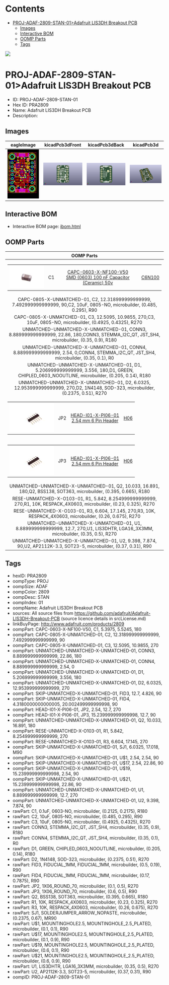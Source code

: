 



Contents
========

* [PROJ-ADAF-2809-STAN-01>Adafruit LIS3DH Breakout PCB](#proj-adaf-2809-stan-01adafruit-lis3dh-breakout-pcb)
	* [Images](#images)
	* [Interactive BOM](#interactive-bom)
	* [OOMP Parts](#oomp-parts)
	* [Tags](#tags)
  
![][im]
# PROJ-ADAF-2809-STAN-01>Adafruit LIS3DH Breakout PCB

- ID: PROJ-ADAF-2809-STAN-01
- Hex ID: PRA2809
- Name: Adafruit LIS3DH Breakout PCB
- Description: 

## Images
  
  

|eagleImage|kicadPcb3dFront|kicadPcb3dBack|kicadPcb3d|
| :---: | :---: | :---: | :---: |
|[![eagleImage](eagleImage_140.png)](eagleImage_600.png)|[![kicadPcb3dFront](kicadPcb3dFront_140.png)](kicadPcb3dFront_600.png)|[![kicadPcb3dBack](kicadPcb3dBack_140.png)](kicadPcb3dBack_600.png)|[![kicadPcb3d](kicadPcb3d_140.png)](kicadPcb3d_600.png)|

## Interactive BOM

- Interactive BOM page: [ibom.html](kicad/bom/ibom.html)

## OOMP Parts
  

|OOMP Parts|
| :---: |
|<table><tr><td>![CAPC-0603-X-NF100-V50](https://raw.githubusercontent.com/oomlout/oomlout_OOMP_parts/main/CAPC-0603-X-NF100-V50/image_140.jpg)</td><td> C1</td><td>[CAPC-0603-X-NF100-V50<br>SMD (0603) 100 nF Capacitor (Ceramic) 50v](https://github.com/oomlout/oomlout_OOMP_parts/tree/main/CAPC-0603-X-NF100-V50/)</td><td>[C6N100](https://github.com/oomlout/oomlout_OOMP_parts/tree/main/CAPC-0603-X-NF100-V50/)</td></tr></table>|
|CAPC-0805-X-UNMATCHED-01, C2, 12.318999999999999, 7.492999999999999, 90,C2, 10uF, 0805-NO, microbuilder, (0.485, 0.295), R90|
|CAPC-0805-X-UNMATCHED-01, C3, 12.5095, 10.9855, 270,C3, 10uF, 0805-NO, microbuilder, (0.4925, 0.4325), R270|
|UNMATCHED-UNMATCHED-X-UNMATCHED-01, CONN3, 8.889999999999999, 22.86, 180,CONN3, STEMMA_I2C_QT, JST_SH4, microbuilder, (0.35, 0.9), R180|
|UNMATCHED-UNMATCHED-X-UNMATCHED-01, CONN4, 8.889999999999999, 2.54, 0,CONN4, STEMMA_I2C_QT, JST_SH4, microbuilder, (0.35, 0.1), R0|
|UNMATCHED-UNMATCHED-X-UNMATCHED-01, D1, 5.206999999999999, 3.556, 180,D1, GREEN, CHIPLED_0603_NOOUTLINE, microbuilder, (0.205, 0.14), R180|
|UNMATCHED-UNMATCHED-X-UNMATCHED-01, D2, 6.0325, 12.953999999999999, 270,D2, 1N4148, SOD-323, microbuilder, (0.2375, 0.51), R270|
|<table><tr><td>![HEAD-I01-X-PI06-01](https://raw.githubusercontent.com/oomlout/oomlout_OOMP_parts/main/HEAD-I01-X-PI06-01/image_140.jpg)</td><td> JP2</td><td>[HEAD-I01-X-PI06-01<br>2.54 mm 6 Pin Header](https://github.com/oomlout/oomlout_OOMP_parts/tree/main/HEAD-I01-X-PI06-01/)</td><td>[H06](https://github.com/oomlout/oomlout_OOMP_parts/tree/main/HEAD-I01-X-PI06-01/)</td></tr></table>|
|<table><tr><td>![HEAD-I01-X-PI06-01](https://raw.githubusercontent.com/oomlout/oomlout_OOMP_parts/main/HEAD-I01-X-PI06-01/image_140.jpg)</td><td> JP3</td><td>[HEAD-I01-X-PI06-01<br>2.54 mm 6 Pin Header](https://github.com/oomlout/oomlout_OOMP_parts/tree/main/HEAD-I01-X-PI06-01/)</td><td>[H06](https://github.com/oomlout/oomlout_OOMP_parts/tree/main/HEAD-I01-X-PI06-01/)</td></tr></table>|
|UNMATCHED-UNMATCHED-X-UNMATCHED-01, Q2, 10.033, 16.891, 180,Q2, BSS138, SOT363, microbuilder, (0.395, 0.665), R180|
|RESE-UNMATCHED-X-O103-01, R1, 5.842, 8.254999999999999, 270,R1, 10K, RESPACK_4X0603, microbuilder, (0.23, 0.325), R270|
|RESE-UNMATCHED-X-O103-01, R3, 6.604, 17.145, 270,R3, 10K, RESPACK_4X0603, microbuilder, (0.26, 0.675), R270|
|UNMATCHED-UNMATCHED-X-UNMATCHED-01, U1, 8.889999999999999, 12.7, 270,U1, LIS3DHTR, LGA16_3X3MM, microbuilder, (0.35, 0.5), R270|
|UNMATCHED-UNMATCHED-X-UNMATCHED-01, U2, 9.398, 7.874, 90,U2, AP2112K-3.3, SOT23-5, microbuilder, (0.37, 0.31), R90|

## Tags

- hexID: PRA2809
- oompType: PROJ
- oompSize: ADAF
- oompColor: 2809
- oompDesc: STAN
- oompIndex: 01
- oompName: Adafruit LIS3DH Breakout PCB
- sources: All source files from https://github.com/adafruit/Adafruit-LIS3DH-Breakout-PCB (source licence details in srcLicense.md)
- linkBuyPage: http://www.adafruit.com/products/2809
- oompPart: CAPC-0603-X-NF100-V50, C1, 5.3975, 5.5245, 180
- oompPart: CAPC-0805-X-UNMATCHED-01, C2, 12.318999999999999, 7.492999999999999, 90
- oompPart: CAPC-0805-X-UNMATCHED-01, C3, 12.5095, 10.9855, 270
- oompPart: UNMATCHED-UNMATCHED-X-UNMATCHED-01, CONN3, 8.889999999999999, 22.86, 180
- oompPart: UNMATCHED-UNMATCHED-X-UNMATCHED-01, CONN4, 8.889999999999999, 2.54, 0
- oompPart: UNMATCHED-UNMATCHED-X-UNMATCHED-01, D1, 5.206999999999999, 3.556, 180
- oompPart: UNMATCHED-UNMATCHED-X-UNMATCHED-01, D2, 6.0325, 12.953999999999999, 270
- oompPart: SKIP-UNMATCHED-X-UNMATCHED-01, FID3, 12.7, 4.826, 90
- oompPart: SKIP-UNMATCHED-X-UNMATCHED-01, FID4, 4.3180000000000005, 20.002499999999998, 90
- oompPart: HEAD-I01-X-PI06-01, JP2, 2.54, 12.7, 270
- oompPart: HEAD-I01-X-PI06-01, JP3, 15.239999999999998, 12.7, 90
- oompPart: UNMATCHED-UNMATCHED-X-UNMATCHED-01, Q2, 10.033, 16.891, 180
- oompPart: RESE-UNMATCHED-X-O103-01, R1, 5.842, 8.254999999999999, 270
- oompPart: RESE-UNMATCHED-X-O103-01, R3, 6.604, 17.145, 270
- oompPart: SKIP-UNMATCHED-X-UNMATCHED-01, SJ1, 6.0325, 17.018, M90
- oompPart: SKIP-UNMATCHED-X-UNMATCHED-01, U$1, 2.54, 2.54, 90
- oompPart: SKIP-UNMATCHED-X-UNMATCHED-01, U$17, 2.54, 22.86, 90
- oompPart: SKIP-UNMATCHED-X-UNMATCHED-01, U$19, 15.239999999999998, 2.54, 90
- oompPart: SKIP-UNMATCHED-X-UNMATCHED-01, U$21, 15.239999999999998, 22.86, 90
- oompPart: UNMATCHED-UNMATCHED-X-UNMATCHED-01, U1, 8.889999999999999, 12.7, 270
- oompPart: UNMATCHED-UNMATCHED-X-UNMATCHED-01, U2, 9.398, 7.874, 90
- rawPart: C1, 0.1uF, 0603-NO, microbuilder, (0.2125, 0.2175), R180
- rawPart: C2, 10uF, 0805-NO, microbuilder, (0.485, 0.295), R90
- rawPart: C3, 10uF, 0805-NO, microbuilder, (0.4925, 0.4325), R270
- rawPart: CONN3, STEMMA_I2C_QT, JST_SH4, microbuilder, (0.35, 0.9), R180
- rawPart: CONN4, STEMMA_I2C_QT, JST_SH4, microbuilder, (0.35, 0.1), R0
- rawPart: D1, GREEN, CHIPLED_0603_NOOUTLINE, microbuilder, (0.205, 0.14), R180
- rawPart: D2, 1N4148, SOD-323, microbuilder, (0.2375, 0.51), R270
- rawPart: FID3, FIDUCIAL_1MM, FIDUCIAL_1MM, microbuilder, (0.5, 0.19), R90
- rawPart: FID4, FIDUCIAL_1MM, FIDUCIAL_1MM, microbuilder, (0.17, 0.7875), R90
- rawPart: JP2, 1X06_ROUND_70, microbuilder, (0.1, 0.5), R270
- rawPart: JP3, 1X06_ROUND_70, microbuilder, (0.6, 0.5), R90
- rawPart: Q2, BSS138, SOT363, microbuilder, (0.395, 0.665), R180
- rawPart: R1, 10K, RESPACK_4X0603, microbuilder, (0.23, 0.325), R270
- rawPart: R3, 10K, RESPACK_4X0603, microbuilder, (0.26, 0.675), R270
- rawPart: SJ1, SOLDERJUMPER_ARROW_NOPASTE, microbuilder, (0.2375, 0.67), MR90
- rawPart: U$1, MOUNTINGHOLE2.5, MOUNTINGHOLE_2.5_PLATED, microbuilder, (0.1, 0.1), R90
- rawPart: U$17, MOUNTINGHOLE2.5, MOUNTINGHOLE_2.5_PLATED, microbuilder, (0.1, 0.9), R90
- rawPart: U$19, MOUNTINGHOLE2.5, MOUNTINGHOLE_2.5_PLATED, microbuilder, (0.6, 0.1), R90
- rawPart: U$21, MOUNTINGHOLE2.5, MOUNTINGHOLE_2.5_PLATED, microbuilder, (0.6, 0.9), R90
- rawPart: U1, LIS3DHTR, LGA16_3X3MM, microbuilder, (0.35, 0.5), R270
- rawPart: U2, AP2112K-3.3, SOT23-5, microbuilder, (0.37, 0.31), R90
- oompID: PROJ-ADAF-2809-STAN-01



[im]: kicadPcb3d_450.png
